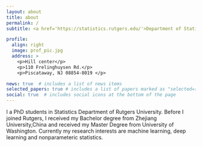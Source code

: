 ```yaml
---
layout: about
title: about
permalink: /
subtitle: <a href='https://statistics.rutgers.edu/'>Department of Statistics of Rutgers University</a>. 

profile:
  align: right
  image: prof_pic.jpg
  address: >
    <p>Hill center</p>
    <p>110 Frelinghuysen Rd.</p>
    <p>Piscataway, NJ 08854-8019 </p>

news: true  # includes a list of news items
selected_papers: true # includes a list of papers marked as "selected={true}"
social: true  # includes social icons at the bottom of the page
---
```


I a PhD students in Statistics Department of Rutgers University. Before I joined Rutgers, I received my Bachelor degree from Zhejiang University,China and received my
Master Degree from University of Washington. Currently my research interests are machine learning, deep learning and nonparameteric statistics. 

<!--- #Write your biography here. Tell the world about yourself. Link to your favorite [subreddit](http://reddit.com). You can put a picture in, too. The code is already in, #just name your picture `prof_pic.jpg` and put it in the `img/` folder.

#Put your address / P.O. box / other info right below your picture. You can also disable any these elements by editing `profile` property of the YAML header of your #`_pages/about.md`. Edit `_bibliography/papers.bib` and Jekyll will render your [publications page](/al-folio/publications/) automatically.

#Link to your social media connections, too. This theme is set up to use [Font Awesome icons](http://fortawesome.github.io/Font-Awesome/) and [Academicons]%#(https://jpswalsh.github.io/academicons/), like the ones below. Add your Facebook, Twitter, LinkedIn, Google Scholar, or just disable all of them.-->
